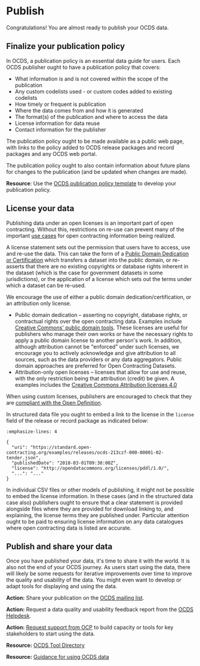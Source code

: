 # Publish

Congratulations! You are almost ready to publish your OCDS data.

## Finalize your publication policy

In OCDS, a publication policy is an essential data guide for users. Each OCDS publisher ought to have a publication policy that covers:

* What information is and is not covered within the scope of the publication
* Any custom codelists used - or custom codes added to existing codelists
* How timely or frequent is publication
* Where the data comes from and how it is generated
* The format(s) of the publication and where to access the data
* License information for data reuse
* Contact information for the publisher

The publication policy ought to be made available as a public web page, with links to the policy added to OCDS release packages and record packages and any OCDS web portal.

The publication policy ought to also contain information about future plans for changes to the publication (and be updated when changes are made).

**Resource**: Use the [OCDS publication policy template](https://www.open-contracting.org/resources/ocds-1-1-publication-policy-template/) to develop your publication policy.

## License your data

Publishing data under an open licenses is an important part of open contracting. Without this, restrictions on re-use can prevent many of the important [use cases](../../getting_started/use_cases) for open contracting information being realized.

A license statement sets out the permission that users have to access, use and re-use the data. This can take the form of a [Public Domain Dedication or Certification](http://creativecommons.org/publicdomain/) which transfers a dataset into the public domain, or re-asserts that there are no existing copyrights or database rights inherent in the dataset (which is the case for government datasets in some jurisdictions), or the application of a license which sets out the terms under which a dataset can be re-used.

We encourage the use of either a public domain dedication/certification, or an attribution only license.

* Public domain dedication – asserting no copyright, database rights, or contractual rights over the open contracting data. Examples include [Creative Commons' public domain tools](http://creativecommons.org/publicdomain/). These licenses are useful for publishers who manage their own works or have the necessary rights to apply a public domain license to another person's work. In addition, although attribution cannot be "enforced" under such licenses, we encourage you to actively acknowledge and give attribution to all sources, such as the data providers or any data aggregators. Public domain approaches are preferred for Open Contracting Datasets.
* Attribution-only open licenses – licenses that allow for use and reuse, with the only restriction being that attribution (credit) be given. A examples includes the [Creative Commons Attribution licenses 4.0](http://creativecommons.org/licenses/by/4.0/)

When using custom licenses, publishers are encouraged to check that they are [compliant with the Open Definition](http://opendefinition.org/licenses/).

In structured data file you ought to embed a link to the license in the `license` field of the release or record package as indicated below:

```{code-block} json
:emphasize-lines: 4

{
  "uri": "https://standard.open-contracting.org/examples/releases/ocds-213czf-000-00001-02-tender.json",
  "publishedDate": "2010-03-01T09:30:00Z",
  "license": "http://opendatacommons.org/licenses/pddl/1.0/",
  "...": "..."
}
```

In individual CSV files or other models of publishing, it might not be possible to embed the license information. In these cases (and in the structured data case also) publishers ought to ensure that a clear statement is provided alongside files where they are provided for download linking to, and explaining, the license terms they are published under. Particular attention ought to be paid to ensuring license information on any data catalogues where open contracting data is listed are accurate.

## Publish and share your data

Once you have published your data, it's time to share it with the world. It is also not the end of your OCDS journey. As users start using the data, there will likely be some requests for iterative improvements over time to improve the quality and usability of the data. You might even want to develop or adapt tools for displaying and using the data.

**Action:** Share your publication on the [OCDS mailing list](../../support/#ocds-community).

**Action:** Request a data quality and usability feedback report from the [OCDS Helpdesk](../../support/#ocds-helpdesk).

**Action:** [Request support from OCP](mailto:data@open-contracting.org) to build capacity or tools for key stakeholders to start using the data.

**Resource:** [OCDS Tool Directory](https://www.open-contracting.org/resources/open-contracting-tools-directory/)

**Resource:** [Guidance for using OCDS data](https://www.open-contracting.org/data/data-use/)
